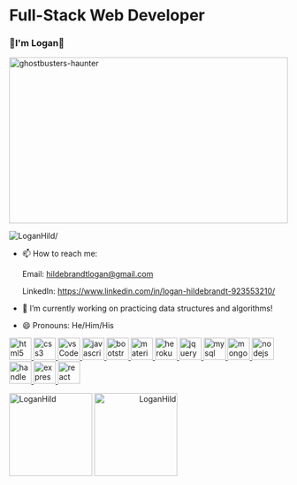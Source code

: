 # Full-Stack Web Developer

### 👋I'm Logan👋

<img src="https://user-images.githubusercontent.com/82903685/129489219-d515efd3-da92-4c15-9785-5cccf3080af1.gif" alt="ghostbusters-haunter" width="100%" height="300"/>
<p align="left"> <img src=https://komarev.com/ghpvc/?username=LoganHild alt=LoganHild/> </p>
<!--
**LoganHild/LoganHild** is a ✨ _special_ ✨ repository because its `README.md` (this file) appears on your GitHub profile.

Here are some ideas to get you started:
-->
- 🔭 I’m currently working on 
- 🌱 I’m currently learning ORM and MVC
<!--
- 👯 I’m looking to collaborate on ...
- 🤔 I’m looking for help with ...
- 💬 Ask me about ...
-->
- 📫 How to reach me: 

  Email: hildebrandtlogan@gmail.com
  
  LinkedIn: https://www.linkedin.com/in/logan-hildebrandt-923553210/

- 🔭 I’m currently working on practicing data structures and algorithms!
<!-- - 🌱 I’m currently learning React. -->
- 😄 Pronouns: He/Him/His
<!--
- ⚡ Fun fact: ...
-->
<p align="left" style="text-shadow: 2px 2px 2px white;">
  <a href="https://developer.mozilla.org/en-US/docs/Glossary/HTML5">
    <img src="https://raw.githubusercontent.com/LoganHild/devicon/00f02ef57fb7601fd1ddcc2fe6fe670fef3ae3e4/icons/html5/html5-original-wordmark.svg" alt="html5" width="40"     height="40"/>
  </a>
  <a href="https://developer.mozilla.org/en-US/docs/Web/CSS">
    <img src="https://raw.githubusercontent.com/LoganHild/devicon/00f02ef57fb7601fd1ddcc2fe6fe670fef3ae3e4/icons/css3/css3-original-wordmark.svg" alt="css3" width="40" height="40"/>
  </a>
  <a href="https://code.visualstudio.com/">
    <img src="https://raw.githubusercontent.com/LoganHild/devicon/00f02ef57fb7601fd1ddcc2fe6fe670fef3ae3e4/icons/vscode/vscode-original-wordmark.svg" alt="vsCode" width="40" height="40"/>
  </a>
  <a href="https://developer.mozilla.org/en-US/docs/Web/JavaScript">
    <img src="https://raw.githubusercontent.com/LoganHild/devicon/00f02ef57fb7601fd1ddcc2fe6fe670fef3ae3e4/icons/javascript/javascript-original.svg" alt="javascript" width="40" height="40"/>
  </a>
  <a href="https://getbootstrap.com/">
    <img src="https://raw.githubusercontent.com/LoganHild/devicon/00f02ef57fb7601fd1ddcc2fe6fe670fef3ae3e4/icons/bootstrap/bootstrap-original.svg" alt="bootstrap" width="40" height="40"/>
  </a>
  <a href="https://mui.com/">
    <img src="https://raw.githubusercontent.com/LoganHild/devicon/00f02ef57fb7601fd1ddcc2fe6fe670fef3ae3e4/icons/materialui/materialui-original.svg" alt="materialui" width="40" height="40"/>
  </a>
  <a href="https://id.heroku.com/login">
    <img src="https://raw.githubusercontent.com/LoganHild/devicon/00f02ef57fb7601fd1ddcc2fe6fe670fef3ae3e4/icons/heroku/heroku-original-wordmark.svg" alt="heroku" width="40" height="40"/>
  </a>
  <a href="https://jquery.com/">
    <img src="https://raw.githubusercontent.com/LoganHild/devicon/00f02ef57fb7601fd1ddcc2fe6fe670fef3ae3e4/icons/jquery/jquery-plain-wordmark.svg" alt="jquery" width="40" height="40"/>
  </a>
  <a href="https://www.mysql.com/">
    <img src="https://raw.githubusercontent.com/LoganHild/devicon/00f02ef57fb7601fd1ddcc2fe6fe670fef3ae3e4/icons/mysql/mysql-original-wordmark.svg" alt="mysql" width="40" height="40"/>
  </a>
  <a href="https://www.mongodb.com/">
      <img src="https://raw.githubusercontent.com/LoganHild/devicon/00f02ef57fb7601fd1ddcc2fe6fe670fef3ae3e4/icons/mongodb/mongodb-original-wordmark.svg" alt="mongodb" width="40" height="40"/>
  </a>
  <a href="https://nodejs.org/en/">
    <img src="https://raw.githubusercontent.com/LoganHild/devicon/00f02ef57fb7601fd1ddcc2fe6fe670fef3ae3e4/icons/nodejs/nodejs-original.svg" alt="nodejs" width="40" height="40"/>
  </a>
  <a href="https://handlebarsjs.com/">
      <img src="http://www.newthinktank.com/wp-content/uploads/2015/10/Handlebars-Tutorial.png" alt="handlebars" width="40" height="40"/>
  </a>
  <a href="https://expressjs.com/">
      <img src="https://encrypted-tbn0.gstatic.com/images?q=tbn:ANd9GcRS7RVaKE0ubjH_Ioi90MHiDzKw-GpNI1BsHw&usqp=CAU" alt="express" width="40" height="40"/>
  </a>
  <a href="https://reactjs.org/">
      <img src="https://raw.githubusercontent.com/LoganHild/devicon/00f02ef57fb7601fd1ddcc2fe6fe670fef3ae3e4/icons/react/react-original-wordmark.svg" alt="react" width="40" height="40"/>
  </a>
</p>
<span align="left"> <img height='150px' src='https://github-readme-stats.vercel.app/api/top-langs/?username=LoganHild&layout=compact&theme=react ' alt="LoganHild" /> </span>
<span align="right"> <img height='150px' src='https://github-readme-stats.vercel.app/api?username=LoganHild&show_icons=true&theme=react ' alt="LoganHild" /> </span>


